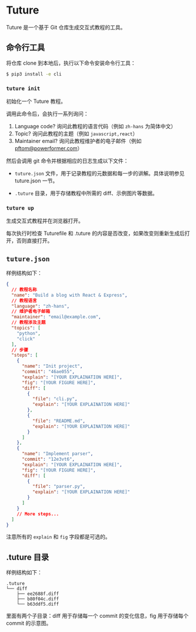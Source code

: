 # Tuture

Tuture 是一个基于 Git 仓库生成交互式教程的工具。

## 命令行工具

将仓库 clone 到本地后，执行以下命令安装命令行工具：

```bash
$ pip3 install -e cli
```

### `tuture init`

初始化一个 Tuture 教程。

调用此命令后，会执行一系列询问：

1. Language code? 询问此教程的语言代码（例如 `zh-hans` 为简体中文）
2. Topic? 询问此教程的主题（例如 `javascript,react`）
3. Maintainer email? 询问此教程维护者的电子邮件（例如 pftom@powerformer.com）

然后会调用 git 命令并根据相应的日志生成以下文件：

-  `tuture.json` 文件，用于记录教程的元数据和每一步的讲解。具体说明参见 tuture.json 一节。

-  `.tuture` 目录，用于存储教程中所需的 diff、示例图片等数据。

### `tuture up`

生成交互式教程并在浏览器打开。

每次执行时检查 Tuturefile 和 .tuture 的内容是否改变，如果改变则重新生成后打开，否则直接打开。

## `tuture.json`

样例结构如下：

```json
{
  // 教程名称
  "name": "Build a blog with React & Express",
  // 教程语言
  "language": "zh-hans",
  // 维护者电子邮箱
  "maintainer": "email@example.com",
  // 教程涉及主题
  "topics": [
    "python",
    "click"
  ],
  // 步骤
  "steps": [
    {
      "name": "Init project",
      "commit": "46ae055",
      "explain": "[YOUR EXPLAINATION HERE]",
      "fig": "[YOUR FIGURE HERE]",
      "diff": [
        {
          "file": "cli.py",
          "explain": "[YOUR EXPLAINATION HERE]"
        },
        {
          "file": "README.md",
          "explain": "[YOUR EXPLAINATION HERE]"
        }
      ]
    },
    {
      "name": "Implement parser",
      "commit": "12e3vt6",
      "explain": "[YOUR EXPLAINATION HERE]",
      "fig": "[YOUR FIGURE HERE]",
      "diff": [
        {
          "file": "parser.py",
          "explain": "[YOUR EXPLAINATION HERE]"
        }
      ]
    }
    // More steps...
  ]
}
```

注意所有的 `explain` 和 `fig` 字段都是可选的。

## .tuture 目录

样例结构如下：

```
.tuture
└── diff
    ├── ee2688f.diff
    ├── b80f04c.diff
    └── b63ddf5.diff
```

里面有两个子目录：diff 用于存储每一个 commit 的变化信息，fig 用于存储每个 commit 的示意图。
